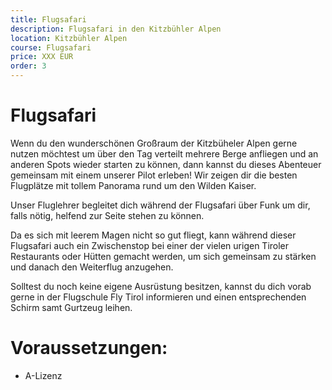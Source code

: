 ```yaml
---
title: Flugsafari
description: Flugsafari in den Kitzbühler Alpen
location: Kitzbühler Alpen
course: Flugsafari
price: XXX EUR
order: 3
---
```


# Flugsafari

Wenn du den wunderschönen Großraum der Kitzbüheler Alpen gerne nutzen möchtest um über den Tag verteilt mehrere Berge anfliegen und an anderen Spots wieder starten zu können, dann kannst du dieses Abenteuer gemeinsam mit einem unserer Pilot erleben! Wir zeigen dir die besten Flugplätze mit tollem Panorama rund um den Wilden Kaiser.

Unser Fluglehrer begleitet dich während der Flugsafari über Funk um dir, falls nötig, helfend zur Seite stehen zu können. 

Da es sich mit leerem Magen nicht so gut fliegt, kann während dieser Flugsafari auch ein Zwischenstop bei einer der vielen urigen Tiroler Restaurants oder Hütten gemacht werden, um sich gemeinsam zu stärken und danach den Weiterflug anzugehen.

Solltest du noch keine eigene Ausrüstung besitzen, kannst du dich vorab gerne in der Flugschule Fly Tirol informieren und einen entsprechenden Schirm samt Gurtzeug leihen.

# Voraussetzungen:
* A-Lizenz
